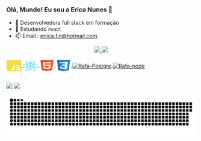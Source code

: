 ### Olá, Mundo! Eu sou a Erica Nunes 👋

- 🔭 Desenvolvedora full stack em formação
- 🌱 Estudando react
- 📫 Email : eriica.f.n@hotmail.com. 

<div align="center">
  <a href="https://github.com/ericafnunes">
  <img height="180em" src="https://github-readme-stats.vercel.app/api?username=ericafnunes&show_icons=true&theme=dark&include_all_commits=true&count_private=true"/>
  <img height="180em" src="https://github-readme-stats.vercel.app/api/top-langs/?username=ericafnunes&layout=compact&langs_count=7&theme=dark"/>
</div>
  
 <div style="display: inline_block"><br>
  <img align="center" alt="Rafa-Js" height="30" width="40" src="https://raw.githubusercontent.com/devicons/devicon/master/icons/javascript/javascript-plain.svg">
  <img align="center" alt="Rafa-React" height="30" width="40" src="https://raw.githubusercontent.com/devicons/devicon/master/icons/react/react-original.svg">
  <img align="center" alt="Rafa-HTML" height="30" width="40" src="https://raw.githubusercontent.com/devicons/devicon/master/icons/html5/html5-original.svg">
  <img align="center" alt="Rafa-CSS" height="30" width="40" src="https://raw.githubusercontent.com/devicons/devicon/master/icons/css3/css3-original.svg">
  <img align="center" alt="Rafa-Postgre" height="30" width="40" src="https://cdn.jsdelivr.net/gh/devicons/devicon@v2.14.0/devicon.min.css">
  <img align="center" alt="Rafa-node" height="30" width="40" src="https://cdn.jsdelivr.net/gh/devicons/devicon@v2.14.0/devicon.min.css">
</div>
  
  ##
  
  <div> 
    
  <a href="https://instagram.com/ericafnunes" target="_blank"><img src="https://img.shields.io/badge/-Instagram-%23E4405F?style=for-the-badge&logo=instagram&logoColor=white" target="_blank"></a>
  <a href="https://www.linkedin.com/in/%C3%A9rica-nunes-146a2b5a/" target="_blank"><img src="https://img.shields.io/badge/-LinkedIn-%230077B5?style=for-the-badge&logo=linkedin&logoColor=white" target="_blank"></a> 
 
  ![Snake animation](https://github.com/ericafnunes/ericafnunes/blob/output/github-contribution-grid-snake.svg)
 
</div>

